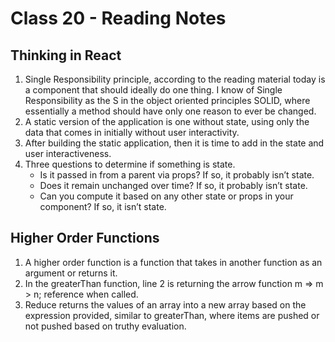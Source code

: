 
# Class 20 - Reading Notes

## Thinking in React

1. Single Responsibility principle, according to the reading material today is a component that should ideally do one thing. I know of Single Responsibility as the S in the object oriented principles SOLID, where essentially a method should have only one reason to ever be changed.
2. A static version of the application is one without state, using only the data that comes in initially without user interactivity.
3. After building the static application, then it is time to add in the state and user interactiveness.
4.  Three questions to determine if something is state.
    - Is it passed in from a parent via props? If so, it probably isn’t state.
    - Does it remain unchanged over time? If so, it probably isn’t state.
    - Can you compute it based on any other state or props in your component? If so, it isn’t state.

## Higher Order Functions

1. A higher order function is a function that takes in another function as an argument or returns it.
2. In the greaterThan function, line 2 is returning the arrow function m => m > n; reference when called.
3. Reduce returns the values of an array into a new array based on the expression provided, similar to greaterThan, where items are pushed or not pushed based on truthy evaluation.
